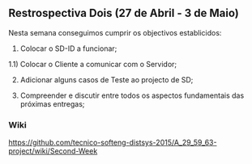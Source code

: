 ## Restrospectiva Dois  (27 de Abril - 3 de Maio)

Nesta semana conseguimos cumprir os objectivos establicidos:

1) Colocar o SD-ID a funcionar;

1.1) Colocar o Cliente a comunicar com o Servidor;


2) Adicionar alguns casos de Teste ao projecto de SD;


3) Compreender e discutir entre todos os aspectos fundamentais das próximas entregas;

### Wiki

https://github.com/tecnico-softeng-distsys-2015/A_29_59_63-project/wiki/Second-Week
